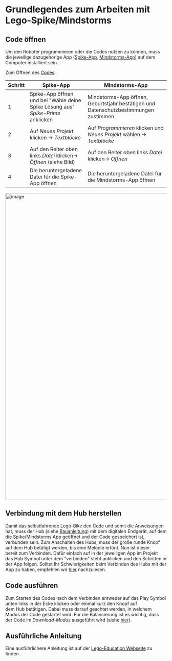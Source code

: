 # Grundlegendes zum Arbeiten mit Lego-Spike/Mindstorms

## Code öffnen 

Um den Roboter programmieren oder die Codes nutzen zu können, muss die jeweilige dazugehörige App ([Spike-App](https://education.lego.com/de-de/downloads/spike-app/software/), [Mindstorms-App](https://education.lego.com/de-de/downloads/mindstorms-ev3/software/)) auf dem Computer installiert sein. 

Zum Öffnen des [Codes](05-Code_Balancierung.md):

|Schritt|Spike-App|Mindstorms-App|
|-------|---------|--------------|
|1| Spike-App öffnen und bei "Wähle deine Spike Lösung aus" *Spike-Prime* anklicken| Mindstorms-App öffnen, Geburtstjahr bestätigen und Datenschutzbestimmungen zustimmen|
|2| Auf *Neues Projekt* klicken -> *Textblöcke*| Auf *Programmieren* klicken und *Neues Projekt* wählen -> *Textblöcke*|
|3| Auf den Reiter oben links *Datei* klicken-> *Öffnen* (siehe Bild)| Auf den Reiter oben links *Datei* klicken-> *Öffnen*|
|4| Die heruntergeladene Datei für die Spike-App öffnen| Die heruntergeladene Datei für die Mindstorms-App öffnen|

<img width="955" alt="image" src="https://github.com/ITMimi/Selfbalancing-Lego-Spike-bike/assets/153181616/0018bfcb-a29b-405d-bae8-ffd0428fe015">

## Verbindung mit dem Hub herstellen

Damit das selbstfahrende Lego-Bike den Code und somit die Anweisungen hat, muss der Hub (siehe [Bauanleitung](02-Bauanleitung.md)) mit dem digitalen Endgerät, auf dem die Spike/Mindstorms App geöffnet und der Code gespeichert ist, verbunden sein. Zum Anschalten des Hubs, muss der große runde Knopf auf dem Hub betätigt werden, bis eine Melodie ertönt. Nun ist dieser bereit zum Verbinden. Dafür einfach auf in der jeweiligen App im Projekt das Hub Symbol unter dem "verbinden" steht anklicken und den Schritten in der App folgen. Solltet Ihr Schwierigkeiten beim Verbinden des Hubs mit der App zu haben, empfehlen wir [hier](08-Entwicklung_Probleme_Troubleshooting.md#Bluetooth-Connection-zwischen-Hub-und-Computer) nachzulesen.

## Code ausführen

Zum Starten des Codes nach dem Verbinden entweder auf das Play Symbol unten links in der Ecke klicken oder einmal kurz den Knopf auf dem Hub betätigen. Dabei muss darauf geachtet werden, in welchem Modus der Code gestartet wird. Für die Balancierung ist es wichtig, dass der Code im *Download-Modus* ausgeführt wird (siehe [hier](06-Controller_Steuerung.md#Code-Erklärung)).

## Ausführliche Anleitung

Eine ausführlichere Anleitung ist auf der [Lego-Education Webseite](https://education.lego.com/de-de/product-resources/spike-prime/troubleshooting/verbindungsanleitungen/) zu finden.
